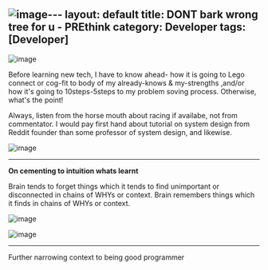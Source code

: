 ![image](https://github.com/sbibek086/write-the-docs/assets/11883023/0d58d766-814a-4c2f-9c02-5761c048742a)---
layout: default
title: DONT bark wrong tree for u - PREthink
category: Developer
tags: [Developer]
---

![image](https://github.com/sbibek086/write-the-docs/assets/11883023/1d960dfc-e359-4f77-b5c1-5ecd4ac92ae8)

Before learning new tech, I have to know ahead- how it is going to Lego connect or cog-fit to body of my already-knows & my-strengths ,and/or how it's going to 10steps-5steps to my problem soving process. Otherwise, what's the point!  

Always, listen from the horse mouth about racing if availabe, not from commentator. I would pay first hand about tutorial on system design from Reddit founder than some professor of system design, and likewise.

![image](https://github.com/sbibek086/write-the-docs/assets/11883023/5cd6908a-2b6b-4d18-a441-b49352219bf9)

---
**On cementing to intuition whats learnt**

Brain tends to forget things which it tends to find unimportant or disconnected in chains of WHYs or context. Brain remembers things which it finds in chains of WHYs or context.

![image](https://github.com/sbibek086/write-the-docs/assets/11883023/c7bc6d1d-7b30-4303-b504-b51b56e65b0d)

![image](https://github.com/sbibek086/write-the-docs/assets/11883023/9b769dd5-d2c2-4a46-8750-2ab8a73f5278)

---
Further narrowing context to being good programmer

